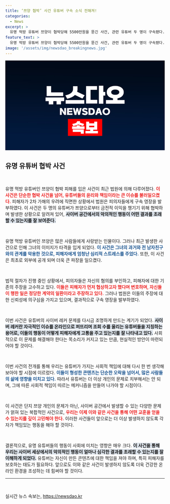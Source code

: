 ```yaml
---
title: ‘쯔양 협박’ 사건 유튜버 구속 소식 전해져!
categories:
  - News
excerpt: >
  유명 먹방 유튜버 쯔양이 협박당해 5500만원을 뜯긴 사건, 관련 유튜버 두 명이 구속됐다. 피해자 보호를 우려한 법원의 결정! 사이버 레커의 폐해가 다시금 논란이 되고 있다. 클릭하여 사건의 전모를 확인해보세요!
feature_text: >
  유명 먹방 유튜버 쯔양이 협박당해 5500만원을 뜯긴 사건, 관련 유튜버 두 명이 구속됐다. 피해자 보호를 우려한 법원의 결정! 사이버 레커의 폐해가 다시금 논란이 되고 있다. 클릭하여 사건의 전모를 확인해보세요!
image: '/assets/img/newsdao_breakingnews.jpg'
---
```


<p><img src="/assets/img/newsdao_breakingnews.jpg" alt="flaretime 속보" /></p>

<h2 data-ke-size="size26">유명 유튜버 협박 사건</h2>

<p data-ke-size="size16">&nbsp;</p>

<p>유명 먹방 유튜버인 쯔양이 협박 피해를 입은 사건이 최근 법원에 의해 다루어졌다. <b><span style="color: #ee2323;">이 사건은 단순한 협박 사건을 넘어, 유튜버들의 윤리와 책임이라는 큰 이슈를 불러일으켰다.</span></b> 피해자가 2차 가해의 우려에 직면한 상황에서 법원은 피의자들에게 구속 영장을 발부하였다. 이 사건은 두 명의 유튜버가 쯔양으로부터 금전적 이익을 챙기기 위해 협박하며 발생한 상황으로 알려져 있어, <b><span style="background-color: #21538527;">사이버 공간에서의 악의적인 행동이 어떤 결과를 초래할 수 있는지를 잘 보여준다.</span></b> </p>

<p data-ke-size="size16">&nbsp;</p>

<p>유명 먹방 유튜버인 쯔양은 많은 사람들에게 사랑받는 인물이다. 그러나 최근 발생한 사건으로 인해 그녀의 이미지가 타격을 입게 되었다. <b><span style="color: #1a5490;">이 사건은 그녀의 과거와 전 남자친구와의 관계를 악용한 것으로, 피해자에게 엄청난 심리적 스트레스를 주었다.</span></b> 또한, 이 사건은 최초로 외부에 공개 되며 더욱 큰 파장을 일으켰다. </p>

<p data-ke-size="size16">&nbsp;</p>

<p>법적 절차가 진행 중인 상황에서, 피의자들은 자신의 혐의를 부인하고, 피해자에 대한 기존의 주장을 고수하고 있다. <b><span style="color: #ee2323;">이들은 피해자가 먼저 협상하고자 했다며 변호하며, 자신들이 행한 일은 정당한 계약의 일환이라고 주장하고 있다.</span></b> 그러나 법원은 이들의 주장에 대한 신뢰성에 의구심을 가지고 있으며, 결과적으로 구속 영장을 발부하였다.</p>

<p data-ke-size="size16">&nbsp;</p>

<p>이번 사건은 유튜버의 사이버 레커 문제를 다시금 조명하게 만드는 계기가 되었다. <b><span style="background-color: #21538527;">사이버 레커란 자극적인 이슈를 온라인으로 퍼뜨리며 조회 수를 올리는 유튜버들을 지칭하는 용어로, 이들의 행동이 어떻게 피해자에게 고통을 주고 있는지를 잘 나타내고 있다.</span></b> 사회적으로 이 문제를 해결해야 한다는 목소리가 커지고 있는 만큼, 현실적인 방안이 마련되어야 할 것이다.</p>

<p data-ke-size="size16">&nbsp;</p>

<p>이번 사건의 전개를 통해 우리는 유튜버가 가지는 사회적 책임에 대해 다시 한 번 생각해보아야 할 시점에 이르렀다. <b><span style="color: #1a5490;">이들이 형성한 콘텐츠는 단순한 오락을 넘어서, 많은 사람들의 삶에 영향을 미치고 있다.</span></b> 따라서 유튜버는 더 이상 개인의 문제로 치부해서는 안 되며, 그에 따른 사회적 책임이 따르는 메커니즘을 만들어 나가야 할 시점이다. </p>

<p data-ke-size="size16">&nbsp;</p>

<p>이 사건은 단지 쯔양 개인의 문제가 아닌, 사이버 공간에서 발생할 수 있는 다양한 문제가 얽혀 있는 복합적인 사건으로, <b><span style="color: #ee2323;">우리는 이제 이와 같은 사건을 통해 어떤 교훈을 얻을 수 있는지를 깊이 고민해야 한다.</span></b> 이러한 사건들이 앞으로는 더 이상 발생하지 않도록 각자가 책임있는 행동을 해야 할 것이다. </p>

<p data-ke-size="size16">&nbsp;</p>

<p>결론적으로, 유명 유튜버들의 행동이 사회에 미치는 영향은 매우 크다. <b><span style="background-color: #21538527;">이 사건을 통해 우리는 사이버 세상에서의 악의적인 행동이 얼마나 심각한 결과를 초래할 수 있는지를 잘 이해하게 되었다.</span></b> 유튜버는 자신이 만든 콘텐츠에 대한 책임을 져야 하며, 특히 피해자를 보호하는 태도가 필요하다. 앞으로도 이와 같은 사건이 발생하지 않도록 더욱 건강한 온라인 환경을 조성하는 데 힘써야 할 것이다. </p>

<hr>

<p data-ke-size="size16">&nbsp;</p>
실시간 뉴스 속보는, <a href="https://newsdao.kr" rel="dofollow">https://newsdao.kr</a>


